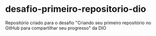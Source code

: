 # desafio-primeiro-repositorio-dio
Repositório criado para o desafio "Criando seu primeiro repositório no GitHub para compartilhar seu progresso" da DIO
